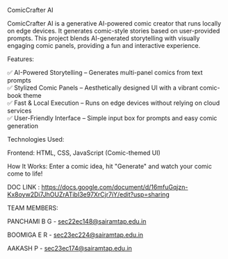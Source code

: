 ComicCrafter AI 

ComicCrafter AI is a generative AI-powered comic creator that runs locally on edge devices. It generates comic-style stories based on user-provided prompts. This project blends AI-generated storytelling with visually engaging comic panels, providing a fun and interactive experience.  

Features:

✅ AI-Powered Storytelling – Generates multi-panel comics from text prompts  
✅ Stylized Comic Panels – Aesthetically designed UI with a vibrant comic-book theme  
✅ Fast & Local Execution – Runs on edge devices without relying on cloud services  
✅ User-Friendly Interface – Simple input box for prompts and easy comic generation  

Technologies Used: 

Frontend: HTML, CSS, JavaScript (Comic-themed UI)  


How It Works: 
Enter a comic idea, hit "Generate" and watch your comic come to life!  

DOC LINK : https://docs.google.com/document/d/16mfuGqjzn-Kx8oyw2Di7JhOUZrATibI3e97XrCjr7iY/edit?usp=sharing

TEAM MEMBERS:

PANCHAMI B G - sec22ec148@sairamtap.edu.in

BOOMIGA E R - sec23ec224@sairamtap.edu.in

AAKASH P - sec23ec174@sairamtap.edu.in

